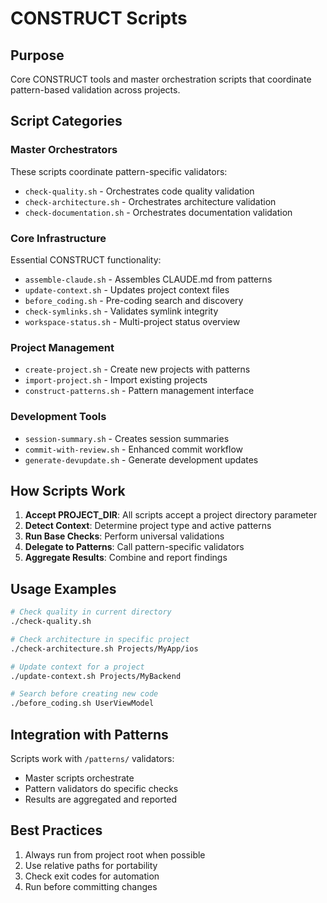 # CONSTRUCT Scripts

## Purpose

Core CONSTRUCT tools and master orchestration scripts that coordinate pattern-based validation across projects.

## Script Categories

### Master Orchestrators
These scripts coordinate pattern-specific validators:
- `check-quality.sh` - Orchestrates code quality validation
- `check-architecture.sh` - Orchestrates architecture validation
- `check-documentation.sh` - Orchestrates documentation validation

### Core Infrastructure
Essential CONSTRUCT functionality:
- `assemble-claude.sh` - Assembles CLAUDE.md from patterns
- `update-context.sh` - Updates project context files
- `before_coding.sh` - Pre-coding search and discovery
- `check-symlinks.sh` - Validates symlink integrity
- `workspace-status.sh` - Multi-project status overview

### Project Management
- `create-project.sh` - Create new projects with patterns
- `import-project.sh` - Import existing projects
- `construct-patterns.sh` - Pattern management interface

### Development Tools
- `session-summary.sh` - Creates session summaries
- `commit-with-review.sh` - Enhanced commit workflow
- `generate-devupdate.sh` - Generate development updates

## How Scripts Work

1. **Accept PROJECT_DIR**: All scripts accept a project directory parameter
2. **Detect Context**: Determine project type and active patterns
3. **Run Base Checks**: Perform universal validations
4. **Delegate to Patterns**: Call pattern-specific validators
5. **Aggregate Results**: Combine and report findings

## Usage Examples

```bash
# Check quality in current directory
./check-quality.sh

# Check architecture in specific project
./check-architecture.sh Projects/MyApp/ios

# Update context for a project
./update-context.sh Projects/MyBackend

# Search before creating new code
./before_coding.sh UserViewModel
```

## Integration with Patterns

Scripts work with `/patterns/` validators:
- Master scripts orchestrate
- Pattern validators do specific checks
- Results are aggregated and reported

## Best Practices

1. Always run from project root when possible
2. Use relative paths for portability
3. Check exit codes for automation
4. Run before committing changes
